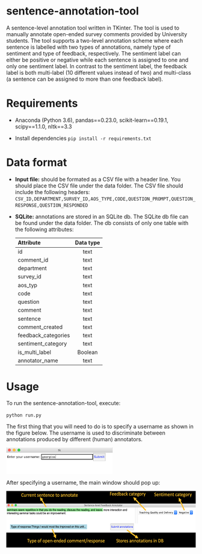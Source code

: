 # sentence-annotation-tool
A sentence-level annotation tool written in TKinter. 
The tool is used to manually annotate open-ended survey comments provided by University students. 
The tool supports a two-level annotation scheme where each sentence is labelled with two types of annotations, namely type of sentiment and type of feedback, respectively. 
The sentiment label can either be positive or negative while each sentence is assigned to one and only one sentiment label. 
In contrast to the sentiment label, the feedback label is both multi-label (10 different values instead of two) 
and multi-class (a sentence can be assigned to more than one feedback label).  

# Requirements
* Anaconda (Python 3.6), pandas==0.23.0, scikit-learn==0.19.1, scipy==1.1.0, nltk==3.3


* Install dependencies `pip install -r requirements.txt`


# Data format 

* **Input file:** should be formated as a CSV file with a header line. You should place the CSV file under the data folder. The CSV file should include the following headers:
`CSV_ID,DEPARTMENT,SURVEY_ID,AOS_TYPE,CODE,QUESTION_PROMPT,QUESTION_RESPONSE,QUESTION_RESPONDED`

* **SQLite:** annotations are stored in an SQLite db. The SQLite db file can be found under the data folder. The db consists of only one table with the following attributes:

      
    | Attribute        | Data type           | 
    | ------------- |:-------------:| 
    | id      | text | 
    | comment_id      | text      |    
    | department | text |
    | survey_id | text |
    | aos_typ | text |
    | code | text |
    | question | text |
    | comment | text |
    | sentence | text |
    | comment_created | text |
    | feedback_categories | text |
    | sentiment_category | text |
    | is_multi_label | Boolean |
    | annotator_name | text |   
    
# Usage
To run the sentence-annotation-tool, execute:

`python run.py`
 
The first thing that you will need to do is to specify a username as shown in the figure below. 
The username is used to discriminate between annotations produced by different (human) annotators.
  
<img align="center"  height="70" src="https://raw.githubusercontent.com/gkontonatsios/sentence-annotation-tool/master/figures/username.png">

After specifying a username, the main window should pop up:  

<img align="center"  height="150" src="https://raw.githubusercontent.com/gkontonatsios/sentence-annotation-tool/master/figures/main_window.png">